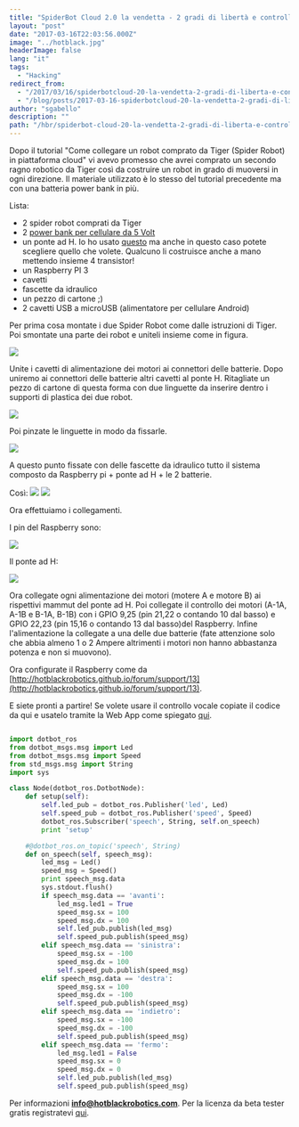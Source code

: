 ```yaml
---
title: "SpiderBot Cloud 2.0 la vendetta - 2 gradi di libertà e controllo vocale"
layout: "post"
date: "2017-03-16T22:03:56.000Z"
image: "../hotblack.jpg"
headerImage: false
lang: "it"
tags:
  - "Hacking"
redirect_from:
  - "/2017/03/16/spiderbotcloud-20-la-vendetta-2-gradi-di-liberta-e-controllo-vocale/"
  - "/blog/posts/2017-03-16-spiderbotcloud-20-la-vendetta-2-gradi-di-liberta-e-controllo-vocale"
author: "sgabello"
description: ""
path: "/hbr/spiderbot-cloud-20-la-vendetta-2-gradi-di-liberta-e-controllo-vocale/"
---
```


Dopo il tutorial "Come collegare un robot comprato da Tiger (Spider Robot) in piattaforma cloud" vi avevo promesso che avrei comprato un secondo ragno robotico da Tiger così da costruire un robot in grado di muoversi in ogni direzione.
Il materiale utilizzato è lo stesso del tutorial precedente ma con una batteria power bank in più.

Lista:

- 2 spider robot comprati da Tiger
- 2 [power bank per cellulare da 5 Volt](http://www.dx.com/p/cylinder-shaped-external-6000mah-emergency-power-battery-charger-for-iphone-cell-phone-silver-206652#.WFpnUrbhB-V)
- un ponte ad H. Io ho usato [questo](http://eud.dx.com/product/hg7881-two-channel-motor-driver-board-dark-blue-2-5-12v-2-pcs-844407060) ma anche in questo caso potete scegliere quello che volete. Qualcuno li costruisce anche a mano mettendo insieme 4 transistor!
- un Raspberry PI 3
- cavetti
- fascette da idraulico
- un pezzo di cartone ;)
- 2 cavetti USB a microUSB (alimentatore per cellulare Android)

Per prima cosa montate i due Spider Robot come dalle istruzioni di Tiger. Poi smontate una parte dei robot e uniteli insieme come in figura.

![](./1.jpeg)

Unite i cavetti di alimentazione dei motori ai connettori delle batterie. Dopo uniremo ai connettori delle batterie altri cavetti al ponte H.
Ritagliate un pezzo di cartone di questa forma con due linguette da inserire dentro i supporti di plastica dei due robot.

![](./2.jpeg)

Poi pinzate le linguette in modo da fissarle.

![](./3.jpeg)

A questo punto fissate con delle fascette da idraulico tutto il sistema composto da Raspberry pi + ponte ad H + le 2 batterie.

Così:
![](./4.jpeg)
![](./5.jpeg)

Ora effettuiamo i collegamenti.

I pin del Raspberry sono:

![](<./RP2_Pinout%20(1).png>)

Il ponte ad H:

![](./maxresdefault.jpg)

Ora collegate ogni alimentazione dei motori (motere A e motore B) ai rispettivi mammut del ponte ad H. Poi collegate il controllo dei motori (A-1A, A-1B e B-1A, B-1B) con i GPIO 9,25 (pin 21,22 o contando 10 dal basso) e GPIO 22,23 (pin 15,16 o contando 13 dal basso)del Raspberry. Infine l'alimentazione la collegate a una delle due batterie (fate attenzione solo che abbia almeno 1 o 2 Ampere altrimenti i motori non hanno abbastanza potenza e non si muovono).

Ora configurate il Raspberry come da [http://hotblackrobotics.github.io/forum/support/13](http://hotblackrobotics.github.io/forum/support/13).

E siete pronti a partire!
Se volete usare il controllo vocale copiate il codice da qui e usatelo tramite la Web App come spiegato
[qui](/it/blog/2017-03-16-spiderbot-cloud-con-controllo-vocale).

```python

import dotbot_ros
from dotbot_msgs.msg import Led
from dotbot_msgs.msg import Speed
from std_msgs.msg import String
import sys

class Node(dotbot_ros.DotbotNode):
    def setup(self):
        self.led_pub = dotbot_ros.Publisher('led', Led)
        self.speed_pub = dotbot_ros.Publisher('speed', Speed)
        dotbot_ros.Subscriber('speech', String, self.on_speech)
        print 'setup'

    #@dotbot_ros.on_topic('speech', String)
    def on_speech(self, speech_msg):
        led_msg = Led()
        speed_msg = Speed()
        print speech_msg.data
        sys.stdout.flush()
        if speech_msg.data == 'avanti':
            led_msg.led1 = True
            speed_msg.sx = 100
            speed_msg.dx = 100
            self.led_pub.publish(led_msg)
            self.speed_pub.publish(speed_msg)
        elif speech_msg.data == 'sinistra':
            speed_msg.sx = -100
            speed_msg.dx = 100
            self.speed_pub.publish(speed_msg)
        elif speech_msg.data == 'destra':
            speed_msg.sx = 100
            speed_msg.dx = -100
            self.speed_pub.publish(speed_msg)
        elif speech_msg.data == 'indietro':
            speed_msg.sx = -100
            speed_msg.dx = -100
            self.speed_pub.publish(speed_msg)
        elif speech_msg.data == 'fermo':
            led_msg.led1 = False
            speed_msg.sx = 0
            speed_msg.dx = 0
            self.led_pub.publish(led_msg)
            self.speed_pub.publish(speed_msg)
```

Per informazioni **info@hotblackrobotics.com**. Per la licenza da beta tester gratis registratevi [qui](http://cloud.hotblackrobotics.com/register).

